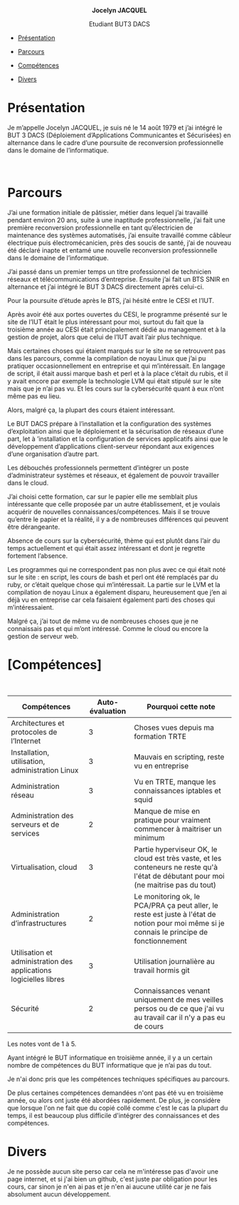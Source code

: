 <div> 
  <p align="center"><b>Jocelyn JACQUEL</b></p> 
  <p align="center">Etudiant BUT3 DACS</p> 
</div> 



  

<div class="no-site no-print"> 

  

  

- [Présentation](#présentation) 

- [Parcours](#parcours) 

- [Compétences](#compétences) 

- [Divers](#divers) 

  

  

</div> 

  

<div class="no-print"> 

  

#  Présentation 

  

</div> 

  

Je m’appelle Jocelyn JACQUEL, je suis né le 14 août 1979 et j’ai intégré le BUT 3 DACS (Déploiement d’Applications Communicantes et Sécurisées) en alternance dans le cadre d’une poursuite de reconversion professionnelle dans le domaine de l’informatique.  

  

<div class="only-print horizontal-line"></div> 

<br class="only-print"> 

  

#  Parcours 

  

J’ai une formation initiale de pâtissier, métier dans lequel j’ai travaillé pendant environ 20 ans, suite à une inaptitude professionnelle, j’ai fait une première reconversion professionnelle en tant qu’électricien de maintenance des systèmes automatisés, j’ai ensuite travaillé comme câbleur électrique puis électromécanicien, près des soucis de santé, j’ai de nouveau été déclaré inapte et entamé une nouvelle reconversion professionnelle dans le domaine de l’informatique. 

J’ai passé dans un premier temps un titre professionnel de technicien réseaux et télécommunications d’entreprise. Ensuite j’ai fait un BTS SNIR en alternance et j’ai intégré le BUT 3 DACS directement après celui-ci. 

Pour la poursuite d’étude après le BTS, j’ai hésité entre le CESI et l’IUT. 

Après avoir été aux portes ouvertes du CESI, le programme présenté sur le site de l’IUT était le plus intéressant pour moi, surtout du fait que la troisième année au CESI était principalement dédié au management et à la gestion de projet, alors que celui de l’IUT avait l’air plus technique. 

Mais certaines choses qui étaient marqués sur le site ne se retrouvent pas dans les parcours, comme la compilation de noyau Linux que j’ai pu pratiquer occasionnellement en entreprise et qui m’intéressait. En langage de script, il était aussi marque bash et perl et à la place c’était du rubis, et il y avait encore par exemple la technologie LVM qui était stipulé sur le site mais que je n’ai pas vu. Et les cours sur la cybersécurité quant à eux n’ont même pas eu lieu. 

Alors, malgré ça, la plupart des cours étaient intéressant. 

  

Le BUT DACS prépare à l’installation et la configuration des systèmes d’exploitation ainsi que le déploiement et la sécurisation de réseaux d’une part, let à ’installation et la configuration de services applicatifs ainsi que le développement d’applications client-serveur répondant aux exigences d’une organisation d’autre part. 

Les débouchés professionnels permettent d’intégrer un poste d’administrateur systèmes et réseaux, et également de pouvoir travailler dans le cloud. 

J’ai choisi cette formation, car sur le papier elle me semblait plus intéressante que celle proposée par un autre établissement, et je voulais acquérir de nouvelles connaissances/compétences. Mais il se trouve qu’entre le papier et la réalité, il y a de nombreuses différences qui peuvent être dérangeante. 

Absence de cours sur la cybersécurité, thème qui est plutôt dans l’air du temps actuellement et qui était assez intéressant et dont je regrette fortement l’absence. 

Les programmes qui ne correspondent pas non plus avec ce qui était noté sur le site : en script, les cours de bash et perl ont été remplacés par du ruby, or c’était quelque chose qui m’intéressait. La partie sur le LVM et la compilation de noyau Linux a également disparu, heureusement que j’en ai déjà vu en entreprise car cela faisaient également parti des choses qui m’intéressaient. 

Malgré ça, j’ai tout de même vu de nombreuses choses que je ne connaissais pas et qui m’ont intéressé. Comme le cloud ou encore la gestion de serveur web. 

  

#  [Compétences] 

  

  

  

<br class="only-print"> 

  

| Compétences                                                       | Auto-évaluation        | Pourquoi cette note | 
| ----------------------------------------------------------------- | ---------------------- | ------------------- | 
| Architectures et protocoles de l’Internet                         | 3                 | Choses vues depuis ma formation TRTE            | 
| Installation, utilisation, administration Linux                   | 3         | Mauvais en scripting, reste vu en entreprise  | 
| Administration réseau                                             | 3             | Vu en TRTE, manque les connaissances iptables et squid            | 
| Administration des serveurs et de services                        | 2              | Manque de mise en pratique pour vraiment commencer à maitriser un minimum         | 
| Virtualisation, cloud                                             | 3               | Partie hyperviseur OK, le cloud est très vaste, et les conteneurs ne reste qu'à l'état de débutant pour moi (ne maitrise pas du tout)          | 
| Administration d’infrastructures                                  | 2 | Le monitoring ok, le PCA/PRA ça peut aller, le reste est juste à l'état de notion pour moi même si je connais le principe de fonctionnement         | 
| Utilisation et administration des applications logicielles libres | 3 | Utilisation journalière au travail hormis git          | 
| Sécurité                                                          | 2                 | Connaissances venant uniquement de mes veilles persos ou de ce que j'ai vu au travail car il n'y a pas eu de cours   |  

  

Les notes vont de 1 à 5. 

  

Ayant intégré le BUT informatique en troisième année, il y a un certain nombre de compétences du BUT informatique que je n’ai pas du tout. 

Je n'ai donc pris que les compétences techniques spécifiques au parcours. 

De plus certaines compétences demandées n'ont pas été vu en troisième année, ou alors ont juste été abordées rapidement. De plus, je considère que lorsque l'on ne fait que du copié collé comme c'est le cas la plupart du temps, il est beaucoup plus difficile d'intégrer des connaissances et des compétences. 

  

  

<div class="page-break"></div> 

<div class="no-print"> 

  

# Divers 

  

Je ne possède aucun site perso car cela ne m'intéresse pas d'avoir une page internet, et si j'ai bien un github, c'est juste par obligation pour les cours, car sinon je n'en ai pas et je n'en ai aucune utilité car je ne fais absolument aucun développement. 

 
